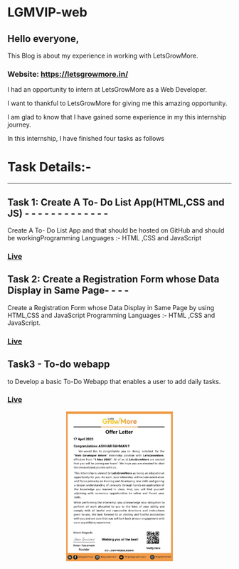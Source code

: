 # LGMVIP-web
## Hello everyone,
This Blog is about my experience in working with LetsGrowMore. <br>
### Website: https://letsgrowmore.in/
I had an opportunity to intern at LetsGrowMore as a Web Developer.

I want to thankful to LetsGrowMore for giving me this amazing opportunity.

I am glad to know that I have gained some experience in my this internship journey.

In this internship, I have finished four tasks as follows
# Task Details:-
<hr>

## Task 1: Create A To- Do List App(HTML,CSS and JS) - - - - - - - - - - - - -

Create A To- Do List App and that should be hosted on GitHub and should be workingProgramming Languages :- HTML ,CSS and JavaScript

### [Live](https://ashhar-rahman.github.io/LGMVIP-web/CALCULATER/index.html)


## Task 2: Create a Registration Form whose Data Display in Same Page- - - -

Create a Registration Form whose Data Display in Same Page by using HTML,CSS and JavaScript
Programming Languages :- HTML ,CSS and JavaScript.

### [Live](https://ashhar-rahman.github.io/LGMVIP-web/student_recoder/index.html)



## Task3 - To-do webapp
to Develop a basic To-Do Webapp that enables a user to add daily tasks.

### [Live](https://ashhar-rahman.github.io/LGMVIP-web/TO-DO_list/index.html)

<div align="center">
<img height="337px" src="https://github.com/ashhar-rahman/LGMVIP-web/blob/main/Certificate/ASHHAR%20RAHMAN%20Letsgrowmore_page-0001.jpg">
<!-- <img width="337px" src="https://github.com/ashhar-rahman/OASIS-INFOBYTE/blob/main/CERTIFICATE/ASHHAR%20RAHMAN%20Offer%20Letter.jpg"> -->
</div>
